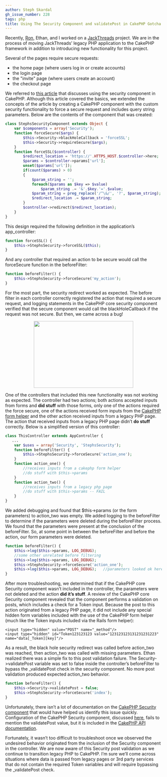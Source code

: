 ```yaml
---
author: Steph Skardal
gh_issue_number: 228
tags: php
title: Using The Security Component and validatePost in CakePHP Gotcha
---
```


Recently, [Ron](/team/ron_phipps), Ethan, and I worked on a [JackThreads](https://www.jackthreads.com/) project. We are in the process of moving JackThreads’ legacy PHP application to the CakePHP framework in addition to introducing new functionality for this project.

Several of the pages require secure requests:

- the home page (where users log in or create accounts)
- the login page
- the "invite" page (where users create an account)
- the checkout page

We referred to [this article](https://web.archive.org/web/20090515232941/techno-geeks.org/2009/03/using-the-security-component-in-cakephp-for-ssl) that discusses using the security component in CakePHP. Although this article covered the basics, we extended the concepts of the article by creating a CakePHP component with the custom security functionality to force a secure request and includes query string parameters. Below are the contents of the component that was created:

```php
class StephsSecurityComponent extends Object {
    var $components = array('Security');
    function forceSecure($args) {
        $this->Security->blackHoleCallback = 'forceSSL';
        $this->Security->requireSecure($args);
    }
    function forceSSL($controller) {
        $redirect_location = 'https://'.HTTPS_HOST.$controller->here;
        $params = $controller->params['url'];
        unset($params['url']);
        if(count($params) > 0)
        {
            $param_string = '';
            foreach($params as $key => $value)
                $param_string .= '&'.$key.'='.$value;
            $param_string = preg_replace('/^\&/', '?', $param_string);
            $redirect_location .= $param_string;
        }
        $controller->redirect($redirect_location);
    }
}
```

This design required the following definition in the application’s app_controller:

```php
function forceSSL() {
    $this->StephsSecurity->forceSSL($this);
}
```

And any controller that required an action to be secure would call the forceSecure function in the beforeFilter:

```php
function beforeFilter() {
    $this->StephsSecurity->forceSecure('my_action');
}
```

For the most part, the security redirect worked as expected. The before filter in each controller correctly registered the action that required a secure request, and logging statements in the CakePHP core security component verified that the secure component would call the blackHoleCallback if the request was not secure. But then, we came across a bug!

<a href="https://www.flickr.com/photos/deadmike/4070259901/in/pool-ccbugs" onblur="try {parent.deselectBloggerImageGracefully();} catch(e) {}"><img alt="" border="0" id="BLOGGER_PHOTO_ID_5410713644068329970" src="/blog/2009/12/02/using-security-component-and/image-0.jpeg" style="display:block; margin:0px auto 10px; text-align:center;cursor:pointer; cursor:hand;width: 320px; height: 214px;"/></a>

One of the controllers that included this new functionality was not working as expected. The controller had two actions; both actions accepted inputs from forms and **did stuff** with those forms, only one of the actions required the force secure, one of the actions received form inputs from the [CakePHP form helper](https://web.archive.org/web/20091220200812/http://book.cakephp.org/view/182/Form) and the other action received inputs from a legacy PHP page. The action that received inputs from a legacy PHP page didn’t **do stuff** correctly. Below is a simplified version of this controller:

```php
class ThisController extends AppController {
   ...
    var $uses = array('Security', 'StephsSecurity');
    function beforeFilter() {
        $this->StephsSecurity->forceSecure('action_one');
    }
    function action_one() {
        //receives inputs from a cakephp form helper
        //do stuff with $this->params
    }
    function action_two() {
        //receives inputs from a legacy php page
        //do stuff with $this->params -- FAIL
    }
}
```

We added debugging and found that $this->params (or the form parameters) to action_two was empty. We added logging to the beforeFilter to determine if the parameters were deleted during the beforeFilter process. We found that the parameters were present at the conclusion of the beforeFilter. So, at some point in between the beforeFilter and before the action, our form parameters were deleted.

```php
function beforeFilter() {
    $this->log($this->params, LOG_DEBUG);
    //some other unrelated before filtering
    $this->log($this->params, LOG_DEBUG);
    $this->StephsSecurity->forceSecure('action_one');
    $this->log($this->params, LOG_DEBUG);   //parameters looked ok here!
}
```

After more troubleshooting, we determined that if the CakePHP core Security component wasn’t included in the controller, the parameters were not deleted and the action **did it’s stuff**. A review of the CakePHP core Security component revealed that the component performs a validation on posts, which includes a check for a Token input. Because the post to this action originated from a legacy PHP page, it did not include any special hidden form variables included with the use of the CakePHP form helper (much like the Token inputs included via the Rails form helper):

```nohighlight
<input type="hidden" value="POST" name="_method"/>
<input type="hidden" id="Token123123123 value="123123123131231231223" name="data[_Token][key]"/>
```

As a result, the black hole security redirect was called before action_two was reached, then action_two was called with missing parameters. Ethan realized there was a simple fix to this post validation failure. The Security->validatePost variable was set to false inside the controller’s beforeFilter to bypass the _validatePost check in the security component. No more post validation produced expected action_two behavior.

```php
function beforeFilter() {
    $this->Security->validatePost = false;
    $this->StephsSecurity->forceSecure('index');
}
```

Unfortunately, there isn’t a lot of documentation on the [CakePHP Security component](https://web.archive.org/web/20091228191339/http://book.cakephp.org/view/324/The-Security-Component) that would have helped us identify this issue quickly. Configuration of the CakePHP Security component, discussed [here](https://web.archive.org/web/20091220201430/http://book.cakephp.org/view/257/Configuration), fails to mention the validatePost value, but it is included in the [CakePHP API documentation](https://web.archive.org/web/20091103002422/http://api.cakephp.org/file/cake/libs/controller/components/security.php).

Fortunately, it wasn’t too difficult to troubleshoot once we observed the undesired behavior originated from the inclusion of the Security component in the controller. We are now aware of this Security post validation as we continue to transition legacy PHP to CakePHP.  I’m sure we’ll come across situations where data is passed from legacy pages or 3rd party services that do not contain the required Token variables and will require bypassing the _validatePost check.
